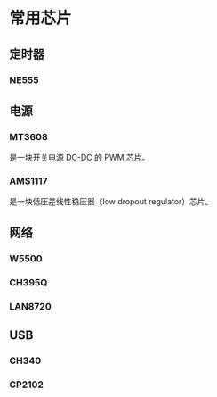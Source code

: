 # 常用芯片

## 定时器

### NE555

## 电源

### MT3608

是一块开关电源 DC-DC 的 PWM 芯片。

### AMS1117

是一块低压差线性稳压器（low dropout regulator）芯片。

## 网络

### W5500

### CH395Q

### LAN8720

## USB

### CH340

### CP2102